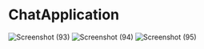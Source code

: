 # ChatApplication


![Screenshot (93)](https://github.com/user-attachments/assets/ae54d913-10f2-4721-a706-472553660507)
![Screenshot (94)](https://github.com/user-attachments/assets/a2257aa6-0e9a-441a-9a99-7a91af731c67)
![Screenshot (95)](https://github.com/user-attachments/assets/e340fb61-ef96-4b19-bfbf-a7cf50d9795e)


